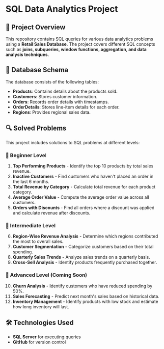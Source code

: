 # SQL Data Analytics Project
## 📌 Project Overview
This repository contains SQL queries for various data analytics problems using a **Retail Sales Database**. The project covers different SQL concepts such as **joins, subqueries, window functions, aggregation, and data analysis techniques**.

## 📂 Database Schema
The database consists of the following tables:
- **Products**: Contains details about the products sold.
- **Customers**: Stores customer information.
- **Orders**: Records order details with timestamps.
- **OrderDetails**: Stores line-item details for each order.
- **Regions**: Provides regional sales data.

## 🔍 Solved Problems
This project includes solutions to SQL problems at different levels:

### 🔹 Beginner Level
1. **Top Performing Products** - Identify the top 10 products by total sales revenue.
2. **Inactive Customers** - Find customers who haven't placed an order in the last 6 months.
3. **Total Revenue by Category** - Calculate total revenue for each product category.
4. **Average Order Value** - Compute the average order value across all customers.
5. **Orders with Discounts** - Find all orders where a discount was applied and calculate revenue after discounts.

### 🔸 Intermediate Level
6. **Region-Wise Revenue Analysis** - Determine which regions contributed the most to overall sales.
7. **Customer Segmentation** - Categorize customers based on their total spending.
8. **Quarterly Sales Trends** - Analyze sales trends on a quarterly basis.
9. **Cross-Sell Analysis** - Identify products frequently purchased together.

### 🔹 Advanced Level (Coming Soon)
10. **Churn Analysis** - Identify customers who have reduced spending by 50%.
11. **Sales Forecasting** - Predict next month's sales based on historical data.
12. **Inventory Management** - Identify products with low stock and estimate how long inventory will last.

## 🛠 Technologies Used
- **SQL Server** for executing queries
- **GitHub** for version control


